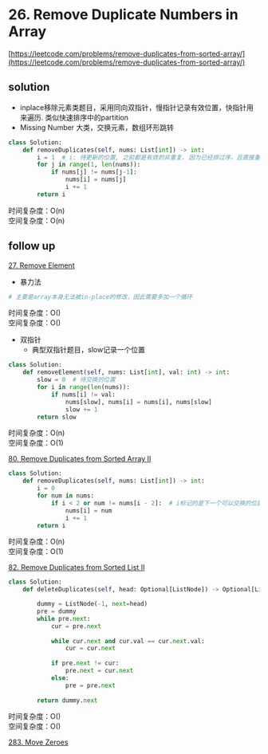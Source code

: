 # 26. Remove Duplicate Numbers in Array
[https://leetcode.com/problems/remove-duplicates-from-sorted-array/](https://leetcode.com/problems/remove-duplicates-from-sorted-array/)


## solution

- inplace移除元素类题目，采用同向双指针，慢指针记录有效位置，快指针用来遍历. 类似快速排序中的partition
- Missing Number 大类，交换元素，数组环形跳转

```python
class Solution:
    def removeDuplicates(self, nums: List[int]) -> int:
        i = 1  # i: 待更新的位置, 之前都是有效的非重复. 因为已经排过序，且直接重置了重复值，通过和上一个位置比较判断重复
        for j in range(1, len(nums)):
            if nums[j] != nums[j-1]:
                nums[i] = nums[j]
                i += 1
        return i
```
时间复杂度：O(n) <br>
空间复杂度：O(n)


## follow up

[27. Remove Element](https://leetcode.com/problems/remove-element/)

- 暴力法  
```python
# 主要是array本身无法被in-place的修改，因此需要多加一个循环

```
时间复杂度：O() <br>
空间复杂度：O()


- 双指针
  - 典型双指针题目，slow记录一个位置

```python
class Solution:
    def removeElement(self, nums: List[int], val: int) -> int:
        slow = 0  # 待交换的位置
        for i in range(len(nums)):
            if nums[i] != val:
                nums[slow], nums[i] = nums[i], nums[slow]
                slow += 1
        return slow
```
时间复杂度：O(n) <br>
空间复杂度：O(1)


[80. Remove Duplicates from Sorted Array II](https://leetcode.com/problems/remove-duplicates-from-sorted-array-ii/)
```python
class Solution:
    def removeDuplicates(self, nums: List[int]) -> int:
        i = 0
        for num in nums:
            if i < 2 or num != nums[i - 2]:  # i标记的是下一个可以交换的位置, 不重复超过两个
                nums[i] = num
                i += 1
        return i
```
时间复杂度：O(n) <br>
空间复杂度：O(1)


[82. Remove Duplicates from Sorted List II](https://leetcode.com/problems/remove-duplicates-from-sorted-list-ii/)
```python
class Solution:
    def deleteDuplicates(self, head: Optional[ListNode]) -> Optional[ListNode]:

        dummy = ListNode(-1, next=head)
        pre = dummy      
        while pre.next:            
            cur = pre.next   
          
            while cur.next and cur.val == cur.next.val:
                cur = cur.next
            
            if pre.next != cur:
                pre.next = cur.next
            else:
                pre = pre.next
     
        return dummy.next
```
时间复杂度：O() <br>
空间复杂度：O()

[283. Move Zeroes](./283.%20Move%20Zeroes.md)
